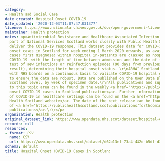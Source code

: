 ```yaml
---
category:
- Health and Social Care
date_created: Hospital Onset COVID-19
date_updated: '2020-12-03T11:07:47.831377'
license: https://www.nationalarchives.gov.uk/doc/open-government-licence/version/3/
maintainer: Health protection
notes: <p>Antimicrobial Resistance and Healthcare Associated Infection (ARHAI) Scotland,
  part of National Services Scotland works closely with Public Health Scotland to
  deliver the COVID-19 response. This dataset provides data for COVID-19 hospital
  onset cases in Scotland for week ending 1 March 2020 onwards, as available.\r\nCOVID-19
  cases first diagnosed within hospital in-patients are classed as hospital onset
  COVID-19, with the length of time between admission and the date of first positive
  test of new infections or reinfection episodes (90 days from previous COVID-19 positive
  result), determining their hospital onset status. \r\nARHAI Scotland is working
  with NHS boards on a continuous basis to validate COVID-19 hospital onset cases
  to ensure the data are robust. Data are published on the Open Data platform at NHS
  Scotland level, by week of specimen date.\r\nAll publications and supporting material
  to this topic area can be found in the weekly <a href="https://publichealthscotland.scot/publications/hospital-onset-covid-19-cases-in-scotland/">Hospital
  onset COVID-19 cases in Scotland publication</a>. Further information on the epidemiology
  of COVID-19 in healthcare settings can be found on the <a href="https://www.publichealthscotland.scot/">Public
  Health Scotland website</a>. The date of the next release can be found on our list
  of <a href="https://publichealthscotland.scot/publications/forthcoming-publications/">forthcoming
  publications</a>.\r\n</p>
organization: Health protection
original_dataset_link: https://www.opendata.nhs.scot/dataset/hospital-onset-covid-19-cases-in-scotland
records: null
resources:
- format: CSV
  name: CSV
  url: https://www.opendata.nhs.scot/dataset/d67b13ef-73a4-482d-b5df-d39d777540fd/resource/5acbccb1-e9d6-4ab2-a7ac-f3e4d378e7ec/download/hospitalonsetcovid_opendata.csv
schema: default
title: Hospital Onset COVID-19 Cases in Scotland
---
```

